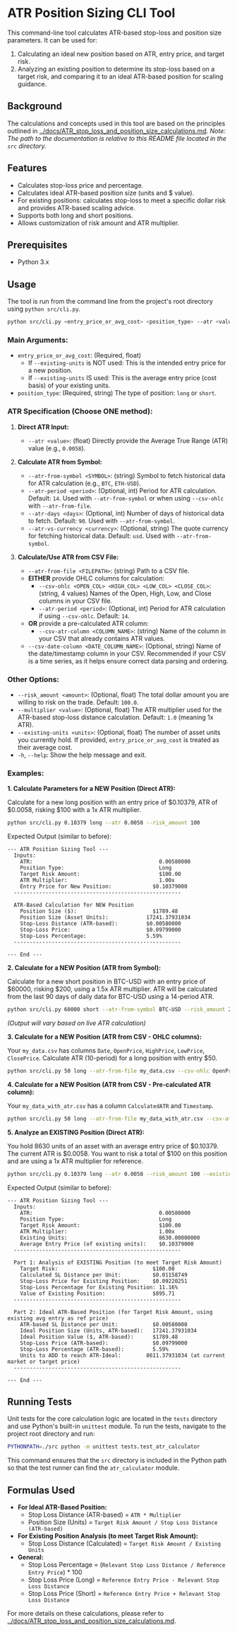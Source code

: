 # ATR Position Sizing CLI Tool

This command-line tool calculates ATR-based stop-loss and position size parameters. It can be used for:
1. Calculating an ideal new position based on ATR, entry price, and target risk.
2. Analyzing an existing position to determine its stop-loss based on a target risk, and comparing it to an ideal ATR-based position for scaling guidance.

## Background

The calculations and concepts used in this tool are based on the principles outlined in [../docs/ATR_stop_loss_and_position_size_calculations.md](../docs/ATR_stop_loss_and_position_size_calculations.md).
*Note: The path to the documentation is relative to this README file located in the `src` directory.*

## Features

- Calculates stop-loss price and percentage.
- Calculates ideal ATR-based position size (units and $ value).
- For existing positions: calculates stop-loss to meet a specific dollar risk and provides ATR-based scaling advice.
- Supports both long and short positions.
- Allows customization of risk amount and ATR multiplier.

## Prerequisites

- Python 3.x

## Usage

The tool is run from the command line from the project's root directory using `python src/cli.py`.

```bash
python src/cli.py <entry_price_or_avg_cost> <position_type> --atr <value>|--atr-from-symbol <symbol>|--atr-from-file <filepath> [OPTIONS]
```

### Main Arguments:

- `entry_price_or_avg_cost`: (Required, float)
    - If `--existing-units` is NOT used: This is the intended entry price for a new position.
    - If `--existing-units` IS used: This is the average entry price (cost basis) of your existing units.
- `position_type`: (Required, string) The type of position: `long` or `short`.

### ATR Specification (Choose ONE method):

1.  **Direct ATR Input:**
    - `--atr <value>`: (float) Directly provide the Average True Range (ATR) value (e.g., `0.0058`).

2.  **Calculate ATR from Symbol:**
    - `--atr-from-symbol <SYMBOL>`: (string) Symbol to fetch historical data for ATR calculation (e.g., `BTC`, `ETH-USD`).
    - `--atr-period <period>`: (Optional, int) Period for ATR calculation. Default: `14`. Used with `--atr-from-symbol` or when using `--csv-ohlc` with `--atr-from-file`.
    - `--atr-days <days>`: (Optional, int) Number of days of historical data to fetch. Default: `90`. Used with `--atr-from-symbol`.
    - `--atr-vs-currency <currency>`: (Optional, string) The quote currency for fetching historical data. Default: `usd`. Used with `--atr-from-symbol`.

3.  **Calculate/Use ATR from CSV File:**
    - `--atr-from-file <FILEPATH>`: (string) Path to a CSV file.
    - **EITHER** provide OHLC columns for calculation:
        - `--csv-ohlc <OPEN_COL> <HIGH_COL> <LOW_COL> <CLOSE_COL>`: (string, 4 values) Names of the Open, High, Low, and Close columns in your CSV file.
        - `--atr-period <period>`: (Optional, int) Period for ATR calculation if using `--csv-ohlc`. Default: `14`.
    - **OR** provide a pre-calculated ATR column:
        - `--csv-atr-column <COLUMN_NAME>`: (string) Name of the column in your CSV that already contains ATR values.
    - `--csv-date-column <DATE_COLUMN_NAME>`: (Optional, string) Name of the date/timestamp column in your CSV. Recommended if your CSV is a time series, as it helps ensure correct data parsing and ordering.

### Other Options:

- `--risk_amount <amount>`: (Optional, float) The total dollar amount you are willing to risk on the trade. Default: `100.0`.
- `--multiplier <value>`: (Optional, float) The ATR multiplier used for the ATR-based stop-loss distance calculation. Default: `1.0` (meaning 1x ATR).
- `--existing-units <units>`: (Optional, float) The number of asset units you currently hold. If provided, `entry_price_or_avg_cost` is treated as their average cost.
- `-h`, `--help`: Show the help message and exit.

### Examples:

**1. Calculate Parameters for a NEW Position (Direct ATR):**

Calculate for a new long position with an entry price of $0.10379, ATR of $0.0058, risking $100 with a 1x ATR multiplier.

```bash
python src/cli.py 0.10379 long --atr 0.0058 --risk_amount 100
```

Expected Output (similar to before):
```
--- ATR Position Sizing Tool ---
  Inputs:
    ATR:                                        0.00580000
    Position Type:                              Long
    Target Risk Amount:                         $100.00
    ATR Multiplier:                             1.00x
    Entry Price for New Position:             $0.10379000
  -----------------------------------------------------

  ATR-Based Calculation for NEW Position
    Position Size ($):                        $1789.48
    Position Size (Asset Units):            17241.37931034
    Stop-Loss Distance (ATR-based):         $0.00580000
    Stop-Loss Price:                        $0.09799000
    Stop-Loss Percentage:                   5.59%
  -----------------------------------------------------

--- End ---
```

**2. Calculate for a NEW Position (ATR from Symbol):**

Calculate for a new short position in BTC-USD with an entry price of $60000, risking $200, using a 1.5x ATR multiplier. ATR will be calculated from the last 90 days of daily data for BTC-USD using a 14-period ATR.

```bash
python src/cli.py 60000 short --atr-from-symbol BTC-USD --risk_amount 200 --multiplier 1.5
```
*(Output will vary based on live ATR calculation)*

**3. Calculate for a NEW Position (ATR from CSV - OHLC columns):**

Your `my_data.csv` has columns `Date`, `OpenPrice`, `HighPrice`, `LowPrice`, `ClosePrice`. Calculate ATR (10-period) for a long position with entry $50.

```bash
python src/cli.py 50 long --atr-from-file my_data.csv --csv-ohlc OpenPrice HighPrice LowPrice ClosePrice --csv-date-column Date --atr-period 10
```

**4. Calculate for a NEW Position (ATR from CSV - Pre-calculated ATR column):**

Your `my_data_with_atr.csv` has a column `CalculatedATR` and `Timestamp`.

```bash
python src/cli.py 50 long --atr-from-file my_data_with_atr.csv --csv-atr-column CalculatedATR --csv-date-column Timestamp
```

**5. Analyze an EXISTING Position (Direct ATR):**

You hold 8630 units of an asset with an average entry price of $0.10379. The current ATR is $0.0058. You want to risk a total of $100 on this position and are using a 1x ATR multiplier for reference.

```bash
python src/cli.py 0.10379 long --atr 0.0058 --risk_amount 100 --existing-units 8630
```

Expected Output (similar to before):
```
--- ATR Position Sizing Tool ---
  Inputs:
    ATR:                                        0.00580000
    Position Type:                              Long
    Target Risk Amount:                         $100.00
    ATR Multiplier:                             1.00x
    Existing Units:                             8630.00000000
    Average Entry Price (of existing units):    $0.10379000
  -----------------------------------------------------

  Part 1: Analysis of EXISTING Position (to meet Target Risk Amount)
    Target Risk:                              $100.00
    Calculated SL Distance per Unit:          $0.01158749
    Stop-Loss Price for Existing Position:    $0.09220251
    Stop-Loss Percentage for Existing Position: 11.16%
    Value of Existing Position:               $895.71
  -----------------------------------------------------

  Part 2: Ideal ATR-Based Position (for Target Risk Amount, using existing avg entry as ref price)
    ATR-based SL Distance per Unit:           $0.00580000
    Ideal Position Size (Units, ATR-based):   17241.37931034
    Ideal Position Value ($, ATR-based):      $1789.48
    Stop-Loss Price (ATR-based):              $0.09799000
    Stop-Loss Percentage (ATR-based):         5.59%
    Units to ADD to reach ATR-Ideal:        8611.37931034 (at current market or target price)
  -----------------------------------------------------

--- End ---
```

## Running Tests

Unit tests for the core calculation logic are located in the `tests` directory and use Python's built-in `unittest` module. To run the tests, navigate to the project root directory and run:

```bash
PYTHONPATH=./src python -m unittest tests.test_atr_calculator
```

This command ensures that the `src` directory is included in the Python path so that the test runner can find the `atr_calculator` module.

## Formulas Used

- **For Ideal ATR-Based Position:**
    - Stop Loss Distance (ATR-based) = `ATR * Multiplier`
    - Position Size (Units) = `Target Risk Amount / Stop Loss Distance (ATR-based)`
- **For Existing Position Analysis (to meet Target Risk Amount):**
    - Stop Loss Distance (Calculated) = `Target Risk Amount / Existing Units`
- **General:**
    - Stop Loss Percentage = (`Relevant Stop Loss Distance / Reference Entry Price`) * 100
    - Stop Loss Price (Long) = `Reference Entry Price - Relevant Stop Loss Distance`
    - Stop Loss Price (Short) = `Reference Entry Price + Relevant Stop Loss Distance`

For more details on these calculations, please refer to [../docs/ATR_stop_loss_and_position_size_calculations.md](../docs/ATR_stop_loss_and_position_size_calculations.md). 